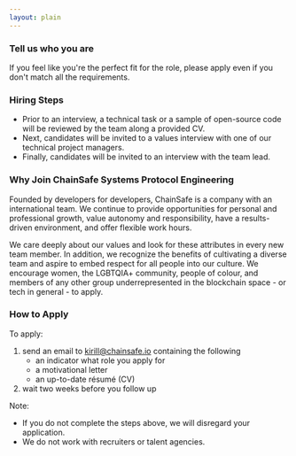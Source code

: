 ```yaml
---
layout: plain
---
```


### Tell us who you are

If you feel like you're the perfect fit for the role, please apply even if you
don't match all the requirements.

### Hiring Steps

- Prior to an interview, a technical task or a sample of open-source code
  will be reviewed by the team along a provided CV.
- Next, candidates will be invited to a values interview with one of our
  technical project managers.
- Finally, candidates will be invited to an interview with the team lead.

### Why Join ChainSafe Systems Protocol Engineering

Founded by developers for developers, ChainSafe is a company with an
international team. We continue to provide opportunities for personal and
professional growth, value autonomy and responsibility, have a results-driven
environment, and offer flexible work hours.

We care deeply about our values and look for these attributes in every new team
member. In addition, we recognize the benefits of cultivating a diverse team and
aspire to embed respect for all people into our culture. We encourage women, the
LGBTQIA+ community, people of colour, and members of any other group
underrepresented in the blockchain space - or tech in general - to apply.

### How to Apply

To apply:

1. send an email to <kirill@chainsafe.io> containing the following
   - an indicator what role you apply for
   - a motivational letter
   - an up-to-date résumé (CV)
2. wait two weeks before you follow up

Note:

- If you do not complete the steps above, we will disregard your application.
- We do not work with recruiters or talent agencies.
